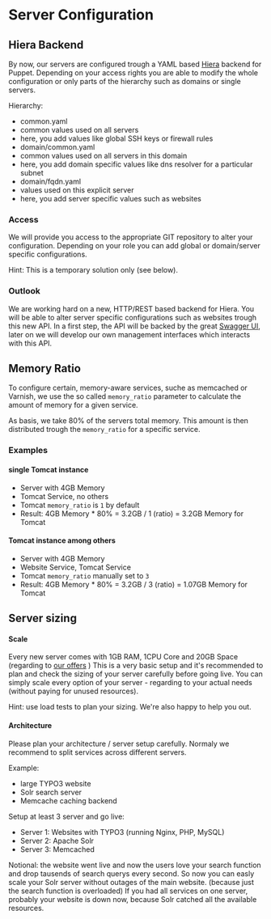 # Server Configuration

## Hiera Backend

By now, our servers are configured trough a YAML based [Hiera](https://docs.puppetlabs.com/hiera/1/) backend for Puppet. Depending on your access rights you are able to modify the whole configuration or only parts of the hierarchy such as domains or single servers.

Hierarchy:

 * common.yaml
  * common values used on all servers
  * here, you add values like global SSH keys or firewall rules
 * domain/common.yaml
  * common values used on all servers in this domain
  * here, you add domain specific values like dns resolver for a particular subnet
 * domain/fqdn.yaml
  * values used on this explicit server
  * here, you add server specific values such as websites


### Access

We will provide you access to the appropriate GIT repository to alter your configuration. Depending on your role you can add global or domain/server specific configurations.

Hint: This is a temporary solution only (see below).


### Outlook

We are working hard on a new, HTTP/REST based backend for Hiera. You will be able to alter server specific configurations such as websites trough this new API. In a first step, the API will be backed by the great [Swagger UI](http://petstore.swagger.io/), later on we will develop our own management interfaces which interacts with this API.


## Memory Ratio

To configure certain, memory-aware services, suche as memcached or Varnish, we use the so called `memory_ratio` parameter to calculate the amount of memory for a given service.

As basis, we take 80% of the servers total memory. This amount is then distributed trough the `memory_ratio` for a specific service.


### Examples

#### single Tomcat instance

 * Server with 4GB Memory
 * Tomcat Service, no others
 * Tomcat `memory_ratio` is `1` by default
 * Result: 4GB Memory * 80% = 3.2GB / 1 (ratio) = 3.2GB Memory for Tomcat

#### Tomcat instance among others

 * Server with 4GB Memory
 * Website Service, Tomcat Service
 * Tomcat `memory_ratio` manually set to `3`
 * Result: 4GB Memory * 80% = 3.2GB / 3 (ratio) = 1.07GB Memory for Tomcat


## Server sizing

#### Scale

Every new server comes with 1GB RAM, 1CPU Core and 20GB Space (regarding to [our offers](https://www.snowflake.ch/hosting-betrieb/managed-server/) )
This is a very basic setup and it's recommended to plan and check the sizing of your server carefully before going live. 
You can simply scale every option of your server - regarding to your actual needs (without paying for unused resources). 

Hint: use load tests to plan your sizing. We're also happy to help you out.

#### Architecture

Please plan your architecture / server setup carefully. Normaly we recommend to split services across different servers. 

Example:

* large TYPO3 website
* Solr search server
* Memcache caching backend

Setup at least 3 server and go live:

* Server 1: Websites with TYPO3 (running Nginx, PHP, MySQL)
* Server 2: Apache Solr 
* Server 3: Memcached

Notional: the website went live and now the users love your search function and drop tausends of search querys every second.
So now you can easly scale your Solr server without outages of the main website. (because just the search function is overloaded)
If you had all services on one server, probably your website is down now, because Solr catched all the available resources.

